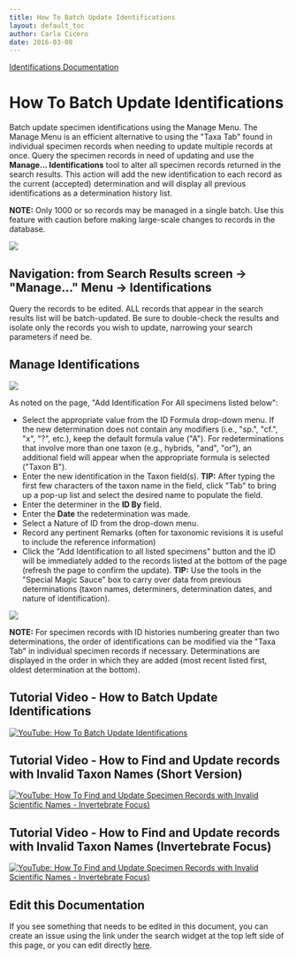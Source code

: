 ```yaml
---
title: How To Batch Update Identifications
layout: default_toc
author: Carla Cicero
date: 2016-03-08
---
```

[Identifications Documentation](https://handbook.arctosdb.org/documentation/identification.html)

# How To Batch Update Identifications

Batch update specimen identifications using the Manage Menu. The Manage Menu is an efficient alternative to using the "Taxa Tab" found in individual specimen records when needing to update multiple records at once. Query the specimen records in need of updating and use the **Manage... Identifications** tool to alter all specimen records returned in the search results. This action will add the new identification to each record as the current (accepted) determination and will display all previous identifications as a determination history list.

**NOTE:** Only 1000 or so records may be managed in a single batch. Use this feature with caution before making large-scale changes to records in the database. 

![](https://raw.githubusercontent.com/ArctosDB/documentation-wiki/master/tutorial_images/manage_identification_1.jpg)

## Navigation: from Search Results screen → "Manage..." Menu → Identifications

Query the records to be edited. ALL records that appear in the search results list will be batch-updated. Be sure to double-check the results and isolate only the records you wish to update, narrowing your search parameters if need be.

## Manage Identifications

![](https://raw.githubusercontent.com/ArctosDB/documentation-wiki/master/tutorial_images/manage_identification_2.jpg)

As noted on the page, "Add Identification For All specimens listed below":
* Select the appropriate value from the ID Formula drop-down menu. If the new determination does not contain any modifiers (i.e., "sp.", "cf.", "x", "?", etc.), keep the default formula value ("A"). For redeterminations that involve more than one taxon (e.g., hybrids, "and", "or"), an additional field will appear when the appropriate formula is selected ("Taxon B"). 
* Enter the new identification in the Taxon field(s). **TIP:** After typing the first few characters of the taxon name in the field, click "Tab" to bring up a pop-up list and select the desired name to populate the field. 
* Enter the determiner in the **ID By** field.
* Enter the **Date** the redetermination was made.
* Select a Nature of ID from the drop-down menu.
* Record any pertinent Remarks (often for taxonomic revisions it is useful to include the reference information)
* Click the "Add Identification to all listed specimens" button and the ID will be immediately added to the records listed at the bottom of the page (refresh the page to confirm the update).
**TIP:** Use the tools in the "Special Magic Sauce" box to carry over data from previous determinations (taxon names, determiners, determination dates, and nature of identification).

![](https://raw.githubusercontent.com/ArctosDB/documentation-wiki/master/tutorial_images/manage_identification_3.jpg)

**NOTE:** For specimen records with ID histories numbering greater than two determinations, the order of identifications can be modified via the "Taxa Tab" in individual specimen records if necessary. Determinations are displayed in the order in which they are added (most recent listed first, oldest determination at the bottom).

## Tutorial Video - How to Batch Update Identifications
[![YouTube: How To Batch Update Identifications](https://raw.githubusercontent.com/ArctosDB/documentation-wiki/gh-pages/tutorial_images/How_to_Add_Identification_to_Multiple_Catalog_Records_in_Arctos_thumb.jpg)](https://www.youtube.com/watch?v=KpUhQtO5vYg)
## Tutorial Video - How to Find and Update records with Invalid Taxon Names (Short Version) 
[![YouTube: How To Find and Update Specimen Records with Invalid Scientific Names - Invertebrate Focus)](https://raw.githubusercontent.com/ArctosDB/documentation-wiki/gh-pages/tutorial_images/How_to_Find_and_Update_records_with_Invalid_Taxon_Names_short_thumb.jpg)](https://youtu.be/67PCtinLzWE)
## Tutorial Video - How to Find and Update records with Invalid Taxon Names (Invertebrate Focus) 
[![YouTube: How To Find and Update Specimen Records with Invalid Scientific Names - Invertebrate Focus)](https://raw.githubusercontent.com/ArctosDB/documentation-wiki/gh-pages/tutorial_images/How_to_Find_and_Update_records_with_Invalid_Taxon_Names_Inverts_thumb.jpg)](https://youtu.be/81jhENbgaBU)

## Edit this Documentation

If you see something that needs to be edited in this document, you can create an issue using the link under the search widget at the top left side of this page, or you can edit directly <a href="https://github.com/ArctosDB/documentation-wiki/edit/gh-pages/_how_to/How-to-Batch-Update-Identifications.markdown" target="_blank">here</a>.
